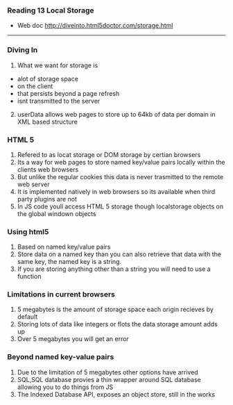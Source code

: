 
### Reading 13 Local Storage
- Web doc http://diveinto.html5doctor.com/storage.html

---
### Diving In
1. What we want for storage is 
  - alot of storage space
  - on the client
  - that persists beyond a page refresh
  - isnt transmitted to the server

2. userData allows web pages to store up to 64kb of data per domain in XML based structure

### HTML 5
1. Refered to as locat storage or DOM storage by certian browsers
2. Its a way for web pages to store named key/value pairs locally within the clients web browsers
3. But unlike the regular cookies this data is never trasmitted to the remote web server
4. It is implemented natively in web browsers so its available when third party plugins are not
5. In JS code youll access HTML 5 storage though localstorage objects on the global windown objects

### Using html5
1. Based on named key/value pairs
2. Store data on a named key than you can also retrieve that data with the same key, the named key is a string.
3. If you are storing anything other than a string you will need to use a function

### Limitations in current browsers
1. 5 megabytes is the amount of storage space each origin recieves by default
2. Storing lots of data like integers or flots the data storage amount adds up
3. Over 5 megabytes you will get an error

### Beyond named key-value pairs
1. Due to the limitation of 5 megabytes other options have arrived
2. SQL,SQL database provies a thin wrapper around SQL database allowing you to do things from JS
3. The Indexed Database API, exposes an object store, still in the works
